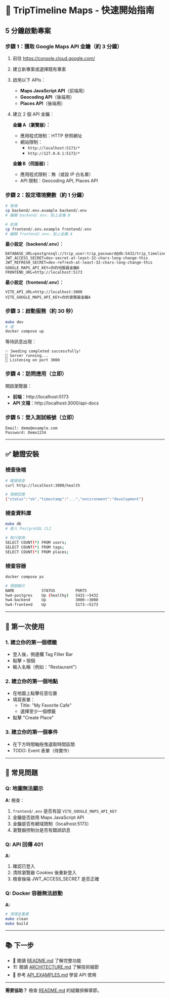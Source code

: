 # 🚀 TripTimeline Maps - 快速開始指南

## 5 分鐘啟動專案

### 步驟 1：獲取 Google Maps API 金鑰（約 3 分鐘）

1. 前往 https://console.cloud.google.com/
2. 建立新專案或選擇既有專案
3. 啟用以下 APIs：
   - **Maps JavaScript API**（前端用）
   - **Geocoding API**（後端用）
   - **Places API**（後端用）
4. 建立 2 個 API 金鑰：
   
   **金鑰 A（瀏覽器）：**
   - 應用程式限制：HTTP 參照網址
   - 網站限制：
     - `http://localhost:5173/*`
     - `http://127.0.0.1:5173/*`
   
   **金鑰 B（伺服器）：**
   - 應用程式限制：無（或設 IP 白名單）
   - API 限制：Geocoding API, Places API

### 步驟 2：設定環境變數（約 1 分鐘）

```bash
# 後端
cp backend/.env.example backend/.env
# 編輯 backend/.env，貼上金鑰 B

# 前端
cp frontend/.env.example frontend/.env
# 編輯 frontend/.env，貼上金鑰 A
```

**最小設定（backend/.env）：**
```env
DATABASE_URL=postgresql://trip_user:trip_password@db:5432/trip_timeline_db
JWT_ACCESS_SECRET=dev-secret-at-least-32-chars-long-change-this
JWT_REFRESH_SECRET=dev-refresh-at-least-32-chars-long-change-this
GOOGLE_MAPS_API_KEY=你的伺服器金鑰B
FRONTEND_URL=http://localhost:5173
```

**最小設定（frontend/.env）：**
```env
VITE_API_URL=http://localhost:3000
VITE_GOOGLE_MAPS_API_KEY=你的瀏覽器金鑰A
```

### 步驟 3：啟動服務（約 30 秒）

```bash
make dev
# 或
docker compose up
```

等待訊息出現：
```
✨ Seeding completed successfully!
🚀 Server running...
📡 Listening on port 3000
```

### 步驟 4：訪問應用（立即）

開啟瀏覽器：
- **前端**：http://localhost:5173
- **API 文檔**：http://localhost:3000/api-docs

### 步驟 5：登入測試帳號（立即）

```
Email: demo@example.com
Password: Demo1234
```

---

## ✅ 驗證安裝

### 檢查後端

```bash
# 健康檢查
curl http://localhost:3000/health

# 預期回應
{"status":"ok","timestamp":"...","environment":"development"}
```

### 檢查資料庫

```bash
make db
# 進入 PostgreSQL CLI

# 執行查詢
SELECT COUNT(*) FROM users;
SELECT COUNT(*) FROM tags;
SELECT COUNT(*) FROM places;
```

### 檢查容器

```bash
docker compose ps

# 預期顯示
NAME            STATUS         PORTS
hw4-postgres    Up (healthy)   5432->5432
hw4-backend     Up             3000->3000
hw4-frontend    Up             5173->5173
```

---

## 🎯 第一次使用

### 1. 建立你的第一個標籤

- 登入後，側邊欄 Tag Filter Bar
- 點擊 `+` 按鈕
- 輸入名稱（例如："Restaurant"）

### 2. 建立你的第一個地點

- 在地圖上點擊任意位置
- 填寫表單：
  - Title: "My Favorite Cafe"
  - 選擇至少一個標籤
- 點擊 "Create Place"

### 3. 建立你的第一個事件

- 在下方時間軸拖曳選取時間區間
- TODO: Event 表單（待實作）

---

## 🐛 常見問題

### Q: 地圖無法顯示

**A:** 檢查：
1. `frontend/.env` 是否有設 `VITE_GOOGLE_MAPS_API_KEY`
2. 金鑰是否啟用 Maps JavaScript API
3. 金鑰是否有網域限制（localhost:5173）
4. 瀏覽器控制台是否有錯誤訊息

### Q: API 回傳 401

**A:** 
1. 確認已登入
2. 清除瀏覽器 Cookies 後重新登入
3. 檢查後端 JWT_ACCESS_SECRET 是否正確

### Q: Docker 容器無法啟動

**A:**
```bash
# 清理並重建
make clean
make build
```

---

## 📚 下一步

- 📖 閱讀 [README.md](./README.md) 了解完整功能
- 🏗️ 閱讀 [ARCHITECTURE.md](./ARCHITECTURE.md) 了解技術細節
- 🧪 參考 [API_EXAMPLES.md](./API_EXAMPLES.md) 學習 API 使用

---

**需要協助？** 檢查 [README.md](./README.md) 的疑難排解章節。

